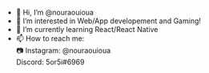 - 👋 Hi, I’m @nouraouioua
- 👀 I’m interested in Web/App developement and Gaming!
- 🌱 I’m currently learning React/React Native
- 📫 How to reach me:
<br> :camera: Instagram: @nouraouioua
<br> Discord: 5or5i#6969
